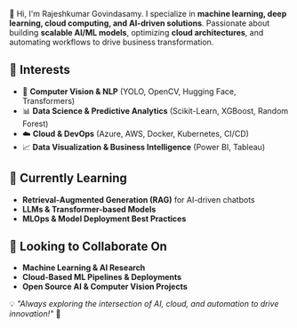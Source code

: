 


👋 Hi, I'm Rajeshkumar Govindasamy. I specialize in **machine learning, deep learning, cloud computing, and AI-driven solutions**. Passionate about building **scalable AI/ML models**, optimizing **cloud architectures**, and automating workflows to drive business transformation.  



## 👀 Interests  
- 🤖 **Computer Vision & NLP** (YOLO, OpenCV, Hugging Face, Transformers)  
- 📊 **Data Science & Predictive Analytics** (Scikit-Learn, XGBoost, Random Forest)  
- ☁️ **Cloud & DevOps** (Azure, AWS, Docker, Kubernetes, CI/CD)  
- 📈 **Data Visualization & Business Intelligence** (Power BI, Tableau)  



## 🌱 Currently Learning  
- **Retrieval-Augmented Generation (RAG)** for AI-driven chatbots  
- **LLMs & Transformer-based Models**  
- **MLOps & Model Deployment Best Practices**  



## 💞️ Looking to Collaborate On  
- **Machine Learning & AI Research**  
- **Cloud-Based ML Pipelines & Deployments**  
- **Open Source AI & Computer Vision Projects**  



💡 _"Always exploring the intersection of AI, cloud, and automation to drive innovation!"_ 🚀  

<!---
oneeyed-yggdrasil/oneeyed-yggdrasil is a ✨ special ✨ repository because its `README.md` (this file) appears on your GitHub profile.
You can click the Preview link to take a look at your changes.
--->
